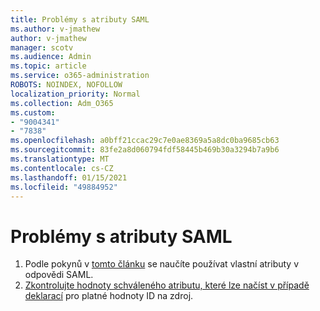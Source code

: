 ```yaml
---
title: Problémy s atributy SAML
ms.author: v-jmathew
author: v-jmathew
manager: scotv
ms.audience: Admin
ms.topic: article
ms.service: o365-administration
ROBOTS: NOINDEX, NOFOLLOW
localization_priority: Normal
ms.collection: Adm_O365
ms.custom:
- "9004341"
- "7838"
ms.openlocfilehash: a0bff21ccac29c7e0ae8369a5a8dc0ba9685cb63
ms.sourcegitcommit: 83fe2a8d060794fdf58445b469b30a3294b7a9b6
ms.translationtype: MT
ms.contentlocale: cs-CZ
ms.lasthandoff: 01/15/2021
ms.locfileid: "49884952"
---
```

# <a name="issues-with-saml-attributes"></a>Problémy s atributy SAML

1. Podle pokynů v [tomto článku](https://docs.microsoft.com/answers/questions/99054/how-to-use-custom-attributes-in-saml-response.html) se naučíte používat vlastní atributy v odpovědi SAML.
2. [Zkontrolujte hodnoty schváleného atributu, které lze načíst v případě deklarací](https://docs.microsoft.com/azure/active-directory/develop/active-directory-claims-mapping#table-3-valid-id-values-per-source) pro platné hodnoty ID na zdroj.
